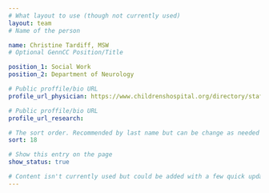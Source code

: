 ```yaml
---
# What layout to use (though not currently used)
layout: team
# Name of the person

name: Christine Tardiff, MSW
# Optional GennCC Position/Title

position_1: Social Work
position_2: Department of Neurology

# Public proffile/bio URL
profile_url_physician: https://www.childrenshospital.org/directory/staff/t/christine-tardiff

# Public proffile/bio URL
profile_url_research:

# The sort order. Recommended by last name but can be change as needed
sort: 18

# Show this entry on the page
show_status: true

# Content isn't currently used but could be added with a few quick updates if needed to allow for bios
---
```

